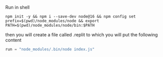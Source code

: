 Run in shell
```shell
npm init -y && npm i --save-dev node@16 && npm config set prefix=$(pwd)/node_modules/node && export PATH=$(pwd)/node_modules/node/bin:$PATH
```

then you will create a file called .replit to which you will put the following content
```js
run = "node_modules/.bin/node index.js"
```

